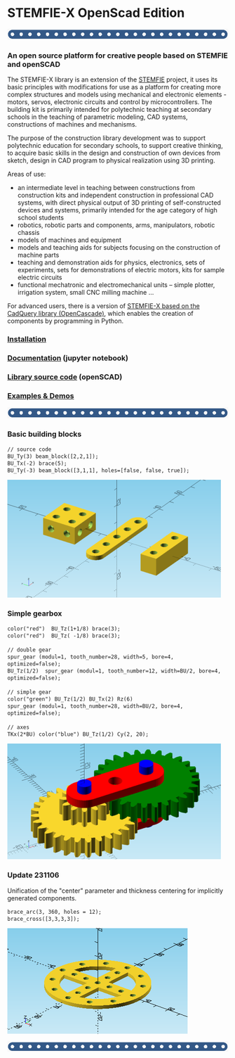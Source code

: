 # STEMFIE-X OpenScad Edition

 ![banner](./doc-sk/img/banner_02.png)
 
### An open source platform for creative people based on STEMFIE and openSCAD 

The STEMFIE-X library is an extension of the [STEMFIE](https://www.stemfie.org/) project, it uses its basic principles with modifications for use as a platform for creating more complex structures and models using mechanical and electronic elements - motors, servos, electronic circuits and control by microcontrollers. The building kit is primarily intended for polytechnic teaching at secondary schools in the teaching of parametric modeling, CAD systems, constructions of machines and mechanisms.

The purpose of the construction library development was to support polytechnic education for secondary schools, to support creative thinking, to acquire basic skills in the design and construction of own devices from sketch, design in CAD program to physical realization using 3D printing.

Areas of use:

- an intermediate level in teaching between constructions from construction kits and independent construction in professional CAD systems, with direct physical output of 3D printing of self-constructed devices and systems, primarily intended for the age category of high school students
- robotics, robotic parts and components, arms, manipulators, robotic chassis
- models of machines and equipment
- models and teaching aids for subjects focusing on the construction of machine parts
- teaching and demonstration aids for physics, electronics, sets of experiments, sets for demonstrations of electric motors, kits for sample electric circuits
- functional mechatronic and electromechanical units – simple plotter, irrigation system, small CNC milling machine ...

For advanced users, there is a version of [STEMFIE-X based on the CadQuery library (OpenCascade)](https://github.com/pfabo/STEMFIE-X-CadQuery-Edition), which enables the creation of components by programming in Python.

### [Installation](https://github.com/pfabo/STEMFIE-X/wiki) 
### [Documentation](./doc-en/0001_obsah.ipynb) (jupyter notebook) 
### [Library source code](./lib/)  (openSCAD)
### [Examples & Demos](./src/)

 ![banner](./doc-sk/img/banner_02.png)
 
### Basic building blocks
```
// source code
BU_Ty(3) beam_block([2,2,1]);
BU_Tx(-2) brace(5);
BU_Ty(-3) beam_block([3,1,1], holes=[false, false, true]);
```

 ![demo02](./doc-sk/img/demo_02.png)

### Simple gearbox
```
color("red")  BU_Tz(1+1/8) brace(3);
color("red")  BU_Tz( -1/8) brace(3);

// double gear 
spur_gear (modul=1, tooth_number=28, width=5, bore=4, optimized=false); 
BU_Tz(1/2)  spur_gear (modul=1, tooth_number=12, width=BU/2, bore=4, optimized=false);

// simple gear
color("green") BU_Tz(1/2) BU_Tx(2) Rz(6)      
spur_gear (modul=1, tooth_number=28, width=BU/2, bore=4,  optimized=false);      
 
// axes 
TKx(2*BU) color("blue") BU_Tz(1/2) Cy(2, 20); 
```
 ![demo02](./doc-sk/img/demo_01.png)

### Update 231106

Unification of the "center" parameter and thickness centering for implicitly generated components.

```
brace_arc(3, 360, holes = 12);
brace_cross([3,3,3,3]);
```
 ![fix_231106](./doc-sk/img/fix_231106.png)
     
 ![banner](./doc-sk/img/banner_02.png)
